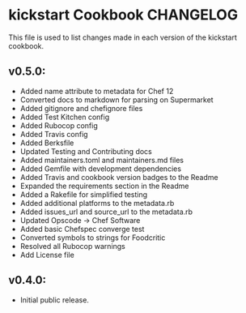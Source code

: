 kickstart Cookbook CHANGELOG
============================
This file is used to list changes made in each version of the kickstart cookbook.

## v0.5.0:
* Added name attribute to metadata for Chef 12
* Converted docs to markdown for parsing on Supermarket
* Added gitignore and chefignore files
* Added Test Kitchen config
* Added Rubocop config
* Added Travis config
* Added Berksfile
* Updated Testing and Contributing docs
* Added maintainers.toml and maintainers.md files
* Added Gemfile with development dependencies
* Added Travis and cookbook version badges to the Readme
* Expanded the requirements section in the Readme
* Added a Rakefile for simplified testing
* Added additional platforms to the metadata.rb
* Added issues_url and source_url to the metadata.rb
* Updated Opscode -> Chef Software
* Added basic Chefspec converge test
* Converted symbols to strings for Foodcritic
* Resolved all Rubocop warnings
* Add License file

## v0.4.0:
* Initial public release.
